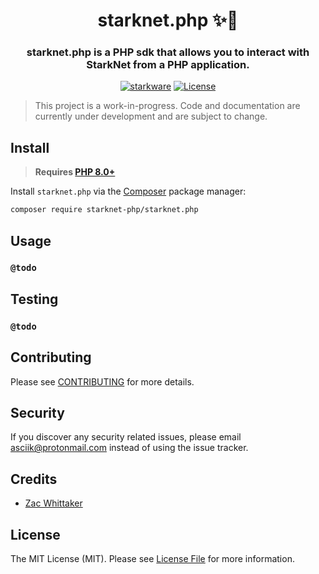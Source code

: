 <h1 align="center">starknet.php ✨🐘</h1>
<h3 align="center">starknet.php is a PHP sdk that allows you to interact with StarkNet from a PHP application.</h2>

<p align="center">
      <a href="https://starkware.co"><img alt="starkware" src="https://img.shields.io/badge/powered_by-StarkWare-navy"></a>
      <a href="https://github.com/Starknet-php/starknet.php/blob/main/LICENSE.md"><img alt="License" src="https://img.shields.io/badge/license-MIT-black"></a>
</p>

> This project is a work-in-progress. Code and documentation are currently under development and are subject to change.

## Install

>  **Requires [PHP 8.0+](https://php.net/releases/)**

Install `starknet.php` via the [Composer](https://getcomposer.org/) package manager:

```bash
composer require starknet-php/starknet.php
```


## Usage

  ### **`@todo`**

## Testing

  ### **`@todo`**

## Contributing

Please see [CONTRIBUTING](CONTRIBUTING.md) for more details.

## Security

 
If you discover any security related issues, please email asciik@protonmail.com instead of using the issue tracker.

 
## Credits

  
-  [Zac Whittaker][link-author]


## License

The MIT License (MIT). Please see [License File](LICENSE.md) for more information.

[link-author]: https://github.com/ZacWhittaker